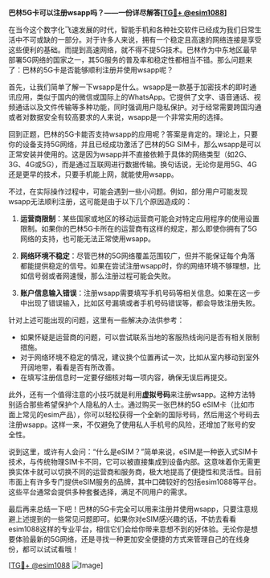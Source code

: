 **巴林5G卡可以注册wsapp吗？——一份详尽解答[[TG💪+ @esim1088](https://t.me/s/esim1088)]**

在当今这个数字化飞速发展的时代，智能手机和各种社交软件已经成为我们日常生活中不可或缺的一部分。对于许多人来说，拥有一个稳定且高速的网络连接是享受这些便利的基础。而提到高速网络，就不得不提5G技术。巴林作为中东地区最早部署5G网络的国家之一，其5G服务的普及率和稳定性都相当不错。那么问题来了：巴林的5G卡是否能够顺利注册并使用wsapp呢？

首先，让我们简单了解一下wsapp是什么。wsapp是一款基于加密技术的即时通讯应用，类似于国内的微信或国际上的WhatsApp。它提供了文字、语音通话、视频通话以及文件传输等多种功能，同时强调用户隐私保护。对于经常需要跨国沟通或者对数据安全有较高要求的人来说，wsapp是一个非常实用的选择。

回到正题，巴林的5G卡能否支持wsapp的应用呢？答案是肯定的。理论上，只要你的设备支持5G网络，并且已经成功激活了巴林的5G SIM卡，那么wsapp是可以正常安装并使用的。这是因为wsapp并不直接依赖于具体的网络类型（如2G、3G、4G或5G），而是通过互联网进行数据传输。换句话说，无论你是用5G、4G还是更早的技术，只要手机能上网，就能使用wsapp。

不过，在实际操作过程中，可能会遇到一些小问题。例如，部分用户可能发现wsapp无法顺利注册，这可能是由于以下几个原因造成的：

1. **运营商限制**：某些国家或地区的移动运营商可能会对特定应用程序的使用设置限制。如果你的巴林5G卡所在的运营商有这样的规定，那么即使你拥有了5G网络的支持，也可能无法正常使用wsapp。

2. **网络环境不稳定**：尽管巴林的5G网络覆盖范围较广，但并不能保证每个角落都能提供稳定的信号。如果在尝试注册wsapp时，你的网络环境不够理想，比如信号弱或者网速慢，那么注册过程可能会失败。

3. **账户信息输入错误**：注册wsapp需要填写手机号码等相关信息。如果在这一步中出现了错误输入，比如区号漏填或者手机号码错误等，都会导致注册失败。

针对上述可能出现的问题，这里有一些解决办法供参考：

- 如果怀疑是运营商的问题，可以尝试联系当地的客服热线询问是否有相关限制措施。
- 对于网络环境不稳定的情况，建议换个位置再试一次，比如从室内移动到室外开阔地带，看看是否有所改善。
- 在填写注册信息时一定要仔细核对每一项内容，确保无误后再提交。

此外，还有一个值得注意的小技巧就是利用**虚拟号码**来注册wsapp。这种方法特别适合那些希望保护个人隐私的人士。通过购买一张巴林的5G eSIM卡（比如市面上常见的esim产品），你可以轻松获得一个全新的国际号码，然后用这个号码去注册wsapp。这样一来，不仅避免了使用私人手机号的风险，还增加了账号的安全性。

说到这里，或许有人会问：“什么是eSIM？”简单来说，eSIM是一种嵌入式SIM卡技术，与传统物理SIM卡不同，它可以被直接集成到设备内部。这意味着你无需更换实体卡就可以切换不同的运营商和服务商，极大地提高了便捷性和灵活性。目前市面上有许多专门提供eSIM服务的品牌，其中口碑较好的包括esim1088等平台。这些平台通常会提供多种套餐选择，满足不同用户的需求。

最后再来总结一下吧！巴林的5G卡完全可以用来注册并使用wsapp，只要注意规避上述提到的一些常见问题即可。如果你对eSIM感兴趣的话，不妨去看看esim1088这样的专业平台，相信它们会给你带来意想不到的好体验。无论你是想要体验最新的5G网络，还是寻找一种更加安全便捷的方式来管理自己的在线身份，都可以试试看哦！

[[TG💪+ @esim1088](https://t.me/s/esim1088) ![Image](https://i.postimg.cc/4NQfJmqS/Snipaste-2025-05-13-00-14-12.png)]
